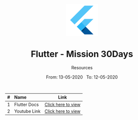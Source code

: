 <div align="center">
  <img src="./assets/flutter.png" alt="flutter" height="105">
</div>

<div align="center">
  <h1>Flutter - Mission 30Days</h1>
  <p>Resources</p>
  <p>From: 13-05-2020 &nbsp;  To: 12-05-2020</p>
  <br>
</div>



| #  | Name | Link |
| :-------------: | :------------- | :----------: |
| 1  | Flutter Docs  | [Click here to view](https://flutter.dev/docs/get-started/install/linux) |
| 2  |  Youtube Link   | [Click here to view](https://www.youtube.com/watch?v=q4JugsXnmpA&list=PLEhZFQ3TRAyMubouRQtJmCGoa4H8XJaQH&index=7)   |